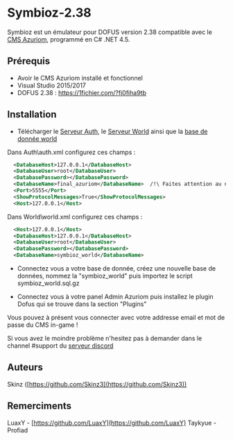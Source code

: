 
# Symbioz-2.38
Symbioz est un émulateur pour DOFUS version 2.38 compatible avec le [CMS Azuriom](https://azuriom.com/), programmé en C# .NET 4.5.

## Prérequis

- Avoir le CMS Azuriom installé et fonctionnel
- Visual Studio 2015/2017
- DOFUS 2.38 : https://1fichier.com/?fj0fiha9tb

## Installation

- Télécharger le [Serveur Auth](https://github.com/Javdu10/Symbioz-2.38/releases/latest/download/Auth.zip), le [Serveur World](https://github.com/Javdu10/Symbioz-2.38/releases/latest/download/World.zip) ainsi que la [base de donnée world](https://github.com/Javdu10/Symbioz-2.38/releases/latest/download/symbioz_world.sql.gz)

Dans Auth\auth.xml configurez ces champs :
```xml
  <DatabaseHost>127.0.0.1</DatabaseHost>
  <DatabaseUser>root</DatabaseUser>
  <DatabasePassword></DatabasePassword>
  <DatabaseName>final_azuriom</DatabaseName>  /!\ Faites attention au nom de votre BDD Azuriom
  <Port>5555</Port>
  <ShowProtocolMessages>True</ShowProtocolMessages>
  <Host>127.0.0.1</Host>
```

Dans World\world.xml configurez ces champs :
```xml
  <Host>127.0.0.1</Host>
  <DatabaseHost>127.0.0.1</DatabaseHost>
  <DatabaseUser>root</DatabaseUser>
  <DatabasePassword></DatabasePassword>
  <DatabaseName>symbioz_world</DatabaseName>
```
- Connectez vous a votre base de donnée, créez une nouvelle base de données, nommez la "symbioz_world" puis importez le script symbioz_world.sql.gz

- Connectez vous à votre panel Admin Azuriom puis installez le plugin Dofus qui se trouve dans la section "Plugins"

Vous pouvez à présent vous connecter avec votre addresse email et mot de passe du CMS in-game !

Si vous avez le moindre problème n'hesitez pas à demander dans le channel #support du [serveur discord](https://azuriom.com/discord)


## Auteurs

Skinz ([https://github.com/Skinz3](https://github.com/Skinz3))

## Remerciments

LuaxY - [https://github.com/LuaxY](https://github.com/LuaxY)
Taykyue - Profiad
